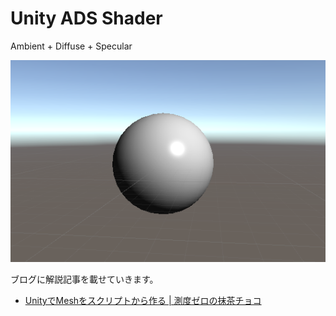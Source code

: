 # Unity ADS Shader

Ambient + Diffuse + Specular

![screenshot](./img/screenshot.png)

ブログに解説記事を載せていきます。

- [UnityでMeshをスクリプトから作る | 測度ゼロの抹茶チョコ](https://matcha-choco010.net/2018/08/25/unityでmeshをスクリプトから作る/)
